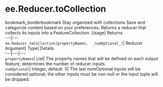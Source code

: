  
#  ee.Reducer.toCollection 
bookmark_borderbookmark Stay organized with collections  Save and categorize content based on your preferences.
Returns a reducer that collects its inputs into a FeatureCollection. 
Usage| Returns  
---|---  
`ee.Reducer.toCollection(propertyNames,  _numOptional_)`| Reducer  
Argument| Type| Details  
---|---|---  
`propertyNames`| List| The property names that will be defined on each output feature; determines the number of reducer inputs.  
`numOptional`| Integer, default: 0| The last numOptional inputs will be considered optional; the other inputs must be non-null or the input tuple will be dropped.  

